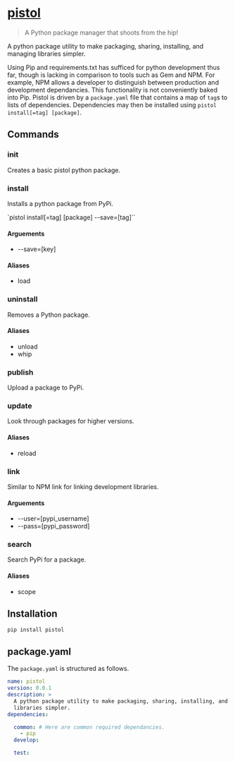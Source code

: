 # [pistol](https://pypi.python.org/pypi/pistol)

> A Python package manager that shoots from the hip!

A python package utility to make packaging, sharing, installing, and managing
libraries simpler.

Using Pip and requirements.txt has sufficed for python development thus far,
though is lacking in comparison to tools such as Gem and NPM. For example,
NPM allows a developer to distinguish between production and development
dependancies. This functionality is not conveniently baked into Pip. Pistol
is driven by a `package.yaml` file that contains a map of `tag`s to lists of
dependencies. Dependencies may then be installed using
`pistol install[=tag] [package]`.


## Commands

### init

Creates a basic pistol python package.


### install

Installs a python package from PyPi.

`pistol install[=tag] [package] --save=[tag]``

#### Arguements

- --save=[key]

#### Aliases

- load


### uninstall

Removes a Python package.

#### Aliases

- unload
- whip


### publish

Upload a package to PyPi.


### update

Look through packages for higher versions.

#### Aliases

- reload


### link

Similar to NPM link for linking development libraries.  

#### Arguements

- --user=[pypi_username]
- --pass=[pypi_password]


### search

Search PyPi for a package.

#### Aliases

- scope


## Installation

`pip install pistol`


## package.yaml

The `package.yaml` is structured as follows.

```yaml
name: pistol
version: 0.0.1
description: >
  A python package utility to make packaging, sharing, installing, and managing
  libraries simpler.
dependencies:

  common: # Here are common required dependancies.
    - pip
  develop:

  test:

```
